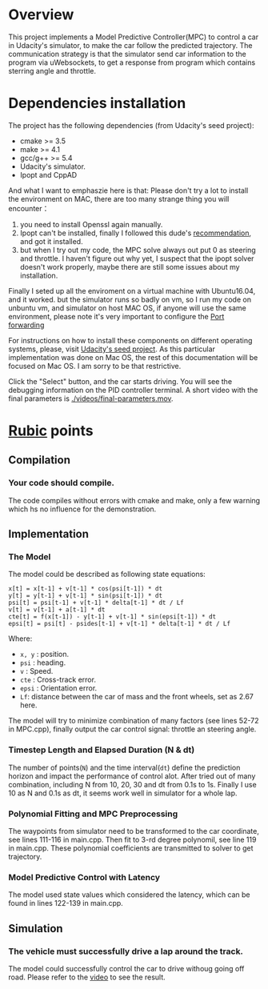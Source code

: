 
# Overview

This project implements a Model Predictive Controller(MPC) to control a car in Udacity's simulator, to make the car follow the predicted trajectory. The communication strategy is that the simulator send car information to the program via uWebsockets, to get a response from program which contains sterring angle and throttle. 

# Dependencies installation

The project has the following dependencies (from Udacity's seed project):

- cmake >= 3.5
- make >= 4.1
- gcc/g++ >= 5.4
- Udacity's simulator.
- Ipopt and CppAD

And what I want to emphaszie here is that: Please don't try a lot to install the environment on MAC, there are too many strange thing you will encounter：

1. you need to install Openssl again manually.
2. Ipopt can't be installed, finally I followed this dude's [recommendation](https://discussions.udacity.com/t/installing-ipopt-on-mac/502218/12), and got it installed.
3. but when I try out my code, the MPC solve always out put 0 as steering and throttle. I haven't figure out why yet, I suspect that the ipopt solver doesn't work properly, maybe there are still some issues about my installation.


Finally I seted up all the enviroment on a virtual machine with Ubuntu16.04, and it worked. but the simulator runs so badly on vm, so I run my code on unbuntu vm, and simulator on host MAC OS, if anyone will use the same environment, please note it's very important to configure the [Port forwarding](https://classroom.udacity.com/nanodegrees/nd013/parts/40f38239-66b6-46ec-ae68-03afd8a601c8/modules/0949fca6-b379-42af-a919-ee50aa304e6a/lessons/f758c44c-5e40-4e01-93b5-1a82aa4e044f/concepts/16cf4a78-4fc7-49e1-8621-3450ca938b77)

For instructions on how to install these components on different operating systems, please, visit [Udacity's seed project](https://github.com/udacity/CarND-MPC-Project). As this particular implementation was done on Mac OS, the rest of this documentation will be focused on Mac OS. I am sorry to be that restrictive.


Click the "Select" button, and the car starts driving. You will see the debugging information on the PID controller terminal. A short video with the final parameters is [./videos/final-parameters.mov](./videos/final-parameters.mov).

# [Rubic](https://review.udacity.com/#!/rubrics/896/view) points

## Compilation

### Your code should compile.

The code compiles without errors with cmake and make, only a few warning which hs no influence for the demonstration.

## Implementation

### The Model

The model could be described as following state equations:

```
x[t] = x[t-1] + v[t-1] * cos(psi[t-1]) * dt
y[t] = y[t-1] + v[t-1] * sin(psi[t-1]) * dt
psi[t] = psi[t-1] + v[t-1] * delta[t-1] * dt / Lf
v[t] = v[t-1] + a[t-1] * dt
cte[t] = f(x[t-1]) - y[t-1] + v[t-1] * sin(epsi[t-1]) * dt
epsi[t] = psi[t] - psides[t-1] + v[t-1] * delta[t-1] * dt / Lf
```

Where:

- `x, y` : position.
- `psi` : heading.
- `v` : Speed.
- `cte` : Cross-track error.
- `epsi` : Orientation error.
- `Lf`: distance between the car of mass and the front wheels, set as 2.67 here.

The model will try to minimize combination of many factors (see lines 52-72 in MPC.cpp), finally output the car control signal: throttle an steering angle.


### Timestep Length and Elapsed Duration (N & dt)

The number of points(`N`) and the time interval(`dt`) define the prediction horizon and impact the performance of control alot. After tried out of many combination, including N from 10, 20, 30 and dt from 0.1s to 1s. Finally I use 10 as N and 0.1s as dt, it seems work well in simulator for a whole lap. 

### Polynomial Fitting and MPC Preprocessing

The waypoints from simulator need to be transformed to the car coordinate, see lines 111-116 in main.cpp. Then fit to 3-rd degree polynomil, see line 119 in main.cpp. These polynomial coefficients are transmitted to solver to get trajectory.

### Model Predictive Control with Latency

The model used state values which considered the latency, which can be found in lines 122-139 in main.cpp.

## Simulation

### The vehicle must successfully drive a lap around the track.

The model could successfully control the car to drive withoug going off road. Please refer to the [video](https://github.com/FredericLiu/CarND-MPC-P5/blob/master/video/P5-MPC-VIDEO.mov) to see the result.
